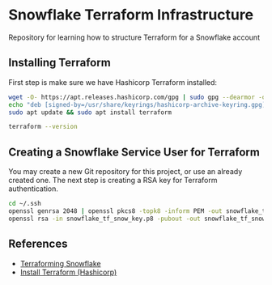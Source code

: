 # Snowflake Terraform Infrastructure
Repository for learning how to structure Terraform for a Snowflake account

## Installing Terraform
First step is make sure we have Hashicorp Terraform installed:
```bash
wget -O- https://apt.releases.hashicorp.com/gpg | sudo gpg --dearmor -o /usr/share/keyrings/hashicorp-archive-keyring.gpg
echo "deb [signed-by=/usr/share/keyrings/hashicorp-archive-keyring.gpg] https://apt.releases.hashicorp.com $(lsb_release -cs) main" | sudo tee /etc/apt/sources.list.d/hashicorp.list
sudo apt update && sudo apt install terraform
```
```bash
terraform --version
```

## Creating a Snowflake Service User for Terraform
You may create a new Git repository for this project, or use an already created one.
The next step is creating a RSA key for Terraform authentication.
```bash
cd ~/.ssh
openssl genrsa 2048 | openssl pkcs8 -topk8 -inform PEM -out snowflake_tf_snow_key.p8 -nocrypt
openssl rsa -in snowflake_tf_snow_key.p8 -pubout -out snowflake_tf_snow_key.pub
```

## References
- [Terraforming Snowflake](https://quickstarts.snowflake.com/guide/terraforming_snowflake/)
- [Install Terraform (Hashicorp)](https://developer.hashicorp.com/terraform/install)
